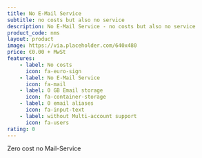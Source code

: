 ```yaml
---
title: No E-Mail Service
subtitle: no costs but also no service
description: No E-Mail Service - no costs but also no service
product_code: nms
layout: product
image: https://via.placeholder.com/640x480
price: €0.00 + MwSt
features:
    - label: No costs
      icon: fa-euro-sign
    - label: No E-Mail Service
      icon: fa-mail
    - label: 0 GB Email storage
      icon: fa-container-storage
    - label: 0 email aliases
      icon: fa-input-text
    - label: without Multi-account support
      icon: fa-users
rating: 0
---
```

Zero cost no Mail-Service
